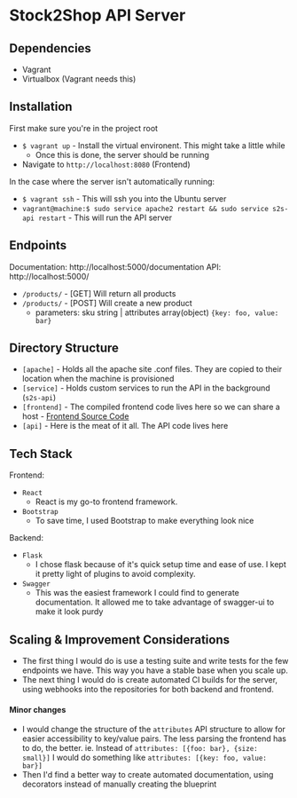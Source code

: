 # Stock2Shop API Server

## Dependencies
- Vagrant
- Virtualbox (Vagrant needs this)

## Installation
First make sure you're in the project root

- `$ vagrant up` - Install the virtual environent. This might take a little while
  - Once this is done, the server should be running
- Navigate to `http://localhost:8080` (Frontend)

In the case where the server isn't automatically running:
- `$ vagrant ssh` - This will ssh you into the Ubuntu server
- `vagrant@machine:$ sudo service apache2 restart && sudo service s2s-api restart` - This will run the API server

## Endpoints
Documentation: http://localhost:5000/documentation
API: http://localhost:5000/

- `/products/` - [GET] Will return all products
- `/products/` - [POST] Will create a new product
  - parameters: sku string | attributes array(object) `{key: foo, value: bar}`

## Directory Structure
- `[apache]` - Holds all the apache site .conf files. They are copied to their location when the machine is provisioned
- `[service]` - Holds custom services to run the API in the background (`s2s-api`)
- `[frontend]` - The compiled frontend code lives here so we can share a host - [Frontend Source Code](https://github.com/RodRitter/S2S-Frontend)
- `[api]` - Here is the meat of it all. The API code lives here

## Tech Stack
Frontend:
- `React`
  - React is my go-to frontend framework.
- `Bootstrap`
  - To save time, I used Bootstrap to make everything look nice

Backend:
- `Flask`
  - I chose flask because of it's quick setup time and ease of use. I kept it pretty light of plugins to avoid complexity.
- `Swagger`
  - This was the easiest framework I could find to generate documentation. It allowed me to take advantage of swagger-ui to make it look purdy

## Scaling & Improvement Considerations
- The first thing I would do is use a testing suite and write tests for the few endpoints we have. This way you have a stable base when you scale up.
- The next thing I would do is create automated CI builds for the server, using webhooks into the repositories for both backend and frontend.


#### Minor changes
- I would change the structure of the `attributes` API structure to allow for easier accessibility to key/value pairs. The less parsing the frontend has to do, the better.
ie. Instead of `attributes: [{foo: bar}, {size: small}]` I would do something like `attributes: [{key: foo, value: bar}]`
- Then I'd find a better way to create automated documentation, using decorators instead of manually creating the blueprint




